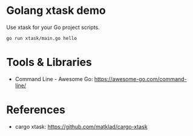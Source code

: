 Golang xtask demo
=====================

Use xtask for your Go project scripts.

```shell
go run xtask/main.go hello
```

# Tools & Libraries

* Command Line - Awesome Go: https://awesome-go.com/command-line/

# References

* cargo xtask: https://github.com/matklad/cargo-xtask